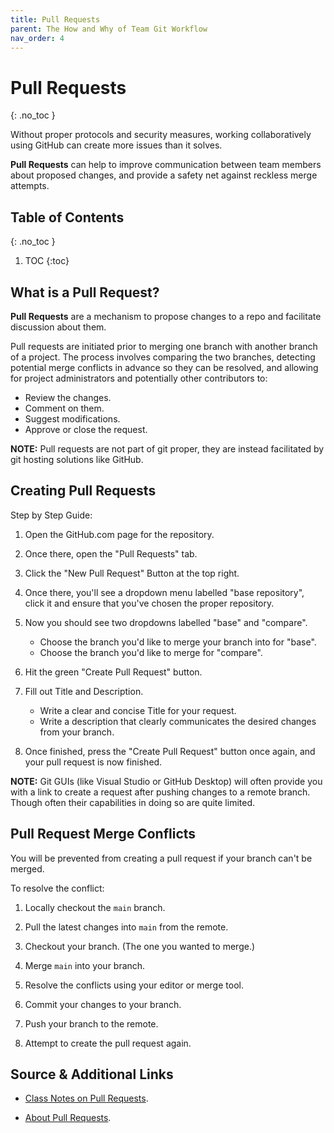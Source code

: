 ```yaml
---
title: Pull Requests
parent: The How and Why of Team Git Workflow
nav_order: 4
---
```


<!-- prettier-ignore-start -->

# Pull Requests
{: .no_toc }

Without proper protocols and security measures, working collaboratively using GitHub can create more issues than it solves. 

**Pull Requests** can help to improve communication between team members about proposed changes, and provide a safety net against reckless merge attempts.

## Table of Contents
{: .no_toc }

1. TOC
{:toc}

<!-- prettier-ignore-end -->

## What is a Pull Request?
**Pull Requests** are a mechanism to propose changes to a repo and facilitate discussion about them.

Pull requests are initiated prior to merging one branch with another branch of a project. The process involves comparing the two branches, detecting potential merge conflicts in advance so they can be resolved, and allowing for project administrators and potentially other contributors to:
- Review the changes.
- Comment on them.
- Suggest modifications.
- Approve or close the request.

**NOTE:** Pull requests are not part of git proper, they are instead facilitated by git hosting solutions like GitHub.

## Creating Pull Requests

Step by Step Guide:
1. Open the GitHub.com page for the repository.    

2. Once there, open the "Pull Requests" tab.

3. Click the "New Pull Request" Button at the top right.

4. Once there, you'll see a dropdown menu labelled "base repository", click it and ensure that you've chosen the proper repository.

5. Now you should see two dropdowns labelled "base" and "compare". 
    - Choose the branch you'd like to merge your branch into for "base".
    - Choose the branch you'd like to merge for "compare".
    
6. Hit the green "Create Pull Request" button.

7. Fill out Title and Description.
    - Write a clear and concise Title for your request.
    - Write a description that clearly communicates the desired changes from your branch.
    
8. Once finished, press the "Create Pull Request" button once again, and your pull request is now finished.



**NOTE:** Git GUIs (like Visual Studio or GitHub Desktop) will often provide you with a link to create a request after pushing changes to a remote branch. Though often their capabilities in doing so are quite limited.



## Pull Request Merge Conflicts

You will be prevented from creating a pull request if your branch can't be merged.

To resolve the conflict:

1. Locally checkout the `main` branch.

2. Pull the latest changes into `main` from the remote.

3. Checkout your branch. (The one you wanted to merge.)

4. Merge `main` into your branch.

5. Resolve the conflicts using your editor or merge tool.

6. Commit your changes to your branch.

7. Push your branch to the remote.

8. Attempt to create the pull request again.

## Source & Additional Links

- [Class Notes on Pull Requests](https://stungeye.github.io/Software-Development-And-Documentation-1/03-git-team-collaboration/index.html#28).

- [About Pull Requests](https://docs.github.com/en/pull-requests/collaborating-with-pull-requests/proposing-changes-to-your-work-with-pull-requests/about-pull-requests).
